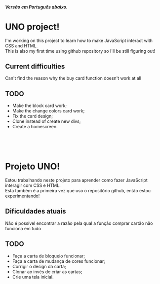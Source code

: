 ##### Versão em Português abaixo.
# UNO project!
I'm working on this project to learn how to make JavaScript interact with CSS and HTML.<br>
This is also my first time using github repository so I'll be still figuring out!

## Current difficulties
Can't find the reason why the buy card function doesn't work at all

## TODO
* Make the block card work;
* Make the change colors card work;
* Fix the card design;
* Clone instead of create new divs;
* Create a homescreen.
<br>
<br>
<br>

# Projeto UNO!
Estou trabalhando neste projeto para aprender como fazer JavaScript interagir com CSS e HTML.<br>
Esta também é a primeira vez que uso o repositório github, então estou experimentando!

## Dificuldades atuais
Não é possível encontrar a razão pela qual a função comprar cartão não funciona em tudo

## TODO
* Faça a carta de bloqueio funcionar;
* Faça a carta de mudança de cores funcionar;
* Corrigir o design da carta;
* Clonar ao invés de criar as cartas;
* Crie uma tela inicial.
